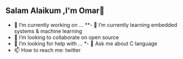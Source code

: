 ## Salam Alaikum ,I'm Omar👋



- 🔭 I’m currently working on ...
**- 🌱 I’m currently learning embedded systems & machine learning
- 👯 I’m looking to collaborate on open source
- 🤔 I’m looking for help with ...
*- 💬 Ask me about C language
- 📫 How to reach me: twitter

<!--
**astro0mar/astro0mar** is a ✨ _special_ ✨ repository because its `README.md` (this file) appears on your GitHub profile.
*- 😄 Pronouns: ...
- ⚡ Fun fact: ...
-->
